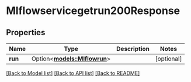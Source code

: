# Mlflowservicegetrun200Response

## Properties

Name | Type | Description | Notes
------------ | ------------- | ------------- | -------------
**run** | Option<[**models::Mlflowrun**](mlflowrun.md)> |  | [optional]

[[Back to Model list]](../README.md#documentation-for-models) [[Back to API list]](../README.md#documentation-for-api-endpoints) [[Back to README]](../README.md)



